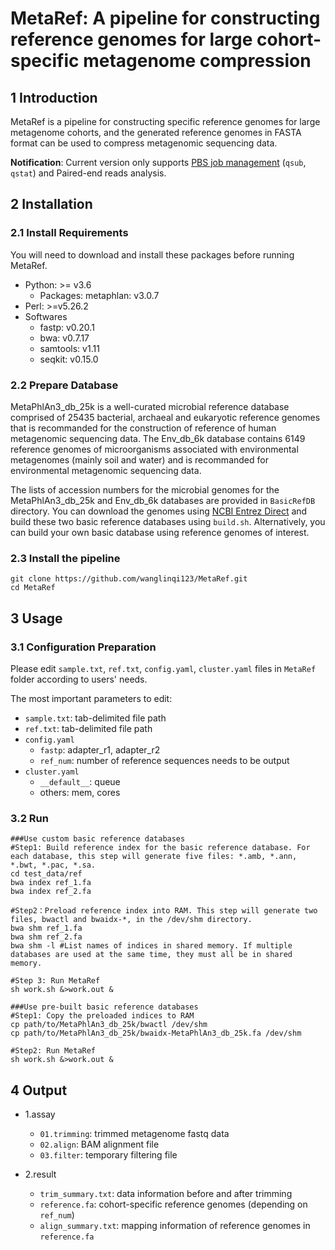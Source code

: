 # MetaRef: A pipeline for constructing reference genomes for large cohort-specific metagenome compression

## 1 Introduction

MetaRef is a pipeline for constructing specific reference genomes for large metagenome cohorts, and the generated reference genomes in FASTA format can be used to compress metagenomic sequencing data.

**Notification**: Current version only supports [PBS job management](https://albertsk.files.wordpress.com/2011/12/pbs.pdf) (`qsub`, `qstat`) and Paired-end reads analysis.

## 2 Installation

### 2.1 Install Requirements

You will need to download and install these packages before running MetaRef.

- Python: >= v3.6
  - Packages: metaphlan: v3.0.7
- Perl: >=v5.26.2
- Softwares
  - fastp: v0.20.1
  - bwa: v0.7.17
  - samtools: v1.11
  - seqkit: v0.15.0

### 2.2 Prepare Database

MetaPhlAn3_db_25k is a well-curated microbial reference database comprised of 25435 bacterial, archaeal and eukaryotic reference genomes that is recommanded for the construction of reference of human metagenomic sequencing data. The Env_db_6k database contains 6149 reference genomes of microorganisms associated with environmental metagenomes (mainly soil and water) and is recommanded for environmental metagenomic sequencing data.

The lists of accession numbers for the microbial genomes for the MetaPhlAn3_db_25k and Env_db_6k databases are provided in `BasicRefDB` directory. You can download the genomes using [NCBI Entrez Direct](https://www.ncbi.nlm.nih.gov/books/NBK179288/) and build these two basic reference databases using `build.sh`. Alternatively, you can build your own basic database using reference genomes of interest.

### 2.3 Install the pipeline

```
git clone https://github.com/wanglinqi123/MetaRef.git
cd MetaRef
```

## 3 Usage

### 3.1 Configuration Preparation

Please edit `sample.txt`, `ref.txt`, `config.yaml`, `cluster.yaml` files in `MetaRef` folder according to users' needs.

The most important parameters to edit:

- `sample.txt`: tab-delimited file path
- `ref.txt`: tab-delimited file path
- `config.yaml`
  - `fastp`: adapter_r1, adapter_r2
  - `ref_num`: number of reference sequences needs to be output
- `cluster.yaml`
  - `__default__`: queue
  - others: mem, cores

### 3.2 Run

```
###Use custom basic reference databases
#Step1: Build reference index for the basic reference database. For each database, this step will generate five files: *.amb, *.ann, *.bwt, *.pac, *.sa.
cd test_data/ref
bwa index ref_1.fa
bwa index ref_2.fa

#Step2：Preload reference index into RAM. This step will generate two files, bwactl and bwaidx-*, in the /dev/shm directory.
bwa shm ref_1.fa
bwa shm ref_2.fa
bwa shm -l #List names of indices in shared memory. If multiple databases are used at the same time, they must all be in shared memory.

#Step 3: Run MetaRef
sh work.sh &>work.out &

###Use pre-built basic reference databases
#Step1: Copy the preloaded indices to RAM
cp path/to/MetaPhlAn3_db_25k/bwactl /dev/shm
cp path/to/MetaPhlAn3_db_25k/bwaidx-MetaPhlAn3_db_25k.fa /dev/shm

#Step2: Run MetaRef
sh work.sh &>work.out &
```

## 4 Output

- 1.assay
  - `01.trimming`: trimmed metagenome fastq data
  - `02.align`: BAM alignment file
  - `03.filter`: temporary filtering file

- 2.result
  - `trim_summary.txt`: data information before and after trimming
  - `reference.fa`: cohort-specific reference genomes (depending on  `ref_num`)
  - `align_summary.txt`:  mapping information of reference genomes in  `reference.fa`

